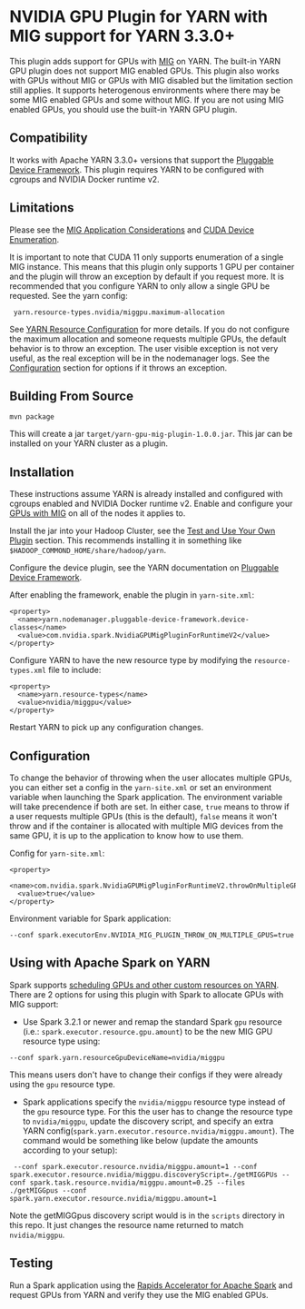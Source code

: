 # NVIDIA GPU Plugin for YARN with MIG support for YARN 3.3.0+

This plugin adds support for GPUs with [MIG](https://docs.nvidia.com/datacenter/tesla/mig-user-guide/) on YARN. The built-in YARN GPU plugin does not support MIG enabled GPUs.
This plugin also works with GPUs without MIG or GPUs with MIG disabled but the limitation section still applies. It supports heterogenous environments where
there may be some MIG enabled GPUs and some without MIG. If you are not using MIG enabled GPUs, you should use the built-in YARN GPU plugin.

## Compatibility

It works with Apache YARN 3.3.0+ versions that support the [Pluggable Device Framework](https://hadoop.apache.org/docs/current/hadoop-yarn/hadoop-yarn-site/PluggableDeviceFramework.html). This plugin requires YARN to be configured with cgroups and NVIDIA Docker runtime v2.

## Limitations

Please see the [MIG Application Considerations](https://docs.nvidia.com/datacenter/tesla/mig-user-guide/#app-considerations)
and [CUDA Device Enumeration](https://docs.nvidia.com/datacenter/tesla/mig-user-guide/index.html#cuda-visible-devices).

It is important to note that CUDA 11 only supports enumeration of a single MIG instance. This means that this plugin
only supports 1 GPU per container and the plugin will throw an exception by default if you request more.
It is recommended that you configure YARN to only allow a single GPU be requested. See the yarn config:
```
 yarn.resource-types.nvidia/miggpu.maximum-allocation
```
See [YARN Resource Configuration](https://hadoop.apache.org/docs/r3.3.1/hadoop-yarn/hadoop-yarn-site/ResourceModel.html) for more details.
If you do not configure the maximum allocation and someone requests multiple GPUs, the default behavior is to throw an exception. The user
visible exception is not very useful, as the real exception will be in the nodemanager logs. See the [Configuration](#configuration) section for options
if it throws an exception.

## Building From Source

```
mvn package 
```

This will create a jar `target/yarn-gpu-mig-plugin-1.0.0.jar`. This jar can be installed on your YARN cluster as a plugin.

## Installation

These instructions assume YARN is already installed and configured with cgroups enabled and NVIDIA Docker runtime v2.
Enable and configure your [GPUs with MIG](https://docs.nvidia.com/datacenter/tesla/mig-user-guide/index.html) on all of the nodes it applies to.

Install the jar into your Hadoop Cluster, see the [Test and Use Your Own Plugin](https://hadoop.apache.org/docs/current/hadoop-yarn/hadoop-yarn-site/DevelopYourOwnDevicePlugin.html)
section. This recommends installing it in something like `$HADOOP_COMMOND_HOME/share/hadoop/yarn`.

Configure the device plugin, see the YARN documentation on [Pluggable Device Framework](https://hadoop.apache.org/docs/current/hadoop-yarn/hadoop-yarn-site/PluggableDeviceFramework.html).

After enabling the framework, enable the plugin in `yarn-site.xml`:

```
<property>
  <name>yarn.nodemanager.pluggable-device-framework.device-classes</name>
  <value>com.nvidia.spark.NvidiaGPUMigPluginForRuntimeV2</value>
</property>

```

Configure YARN to have the new resource type by modifying the `resource-types.xml` file to include:

```
<property>
  <name>yarn.resource-types</name>
  <value>nvidia/miggpu</value>
</property>
```

Restart YARN to pick up any configuration changes.

## Configuration

To change the behavior of throwing when the user allocates multiple GPUs, you can either set a config in the `yarn-site.xml` or set
an environment variable when launching the Spark application. The environment variable will take precendence if both are set.
In either case, `true` means to throw if a user requests multiple GPUs (this is the default), `false`
means it won't throw and if the container is allocated with multiple MIG devices from the same
GPU, it is up to the application to know how to use them.

Config for `yarn-site.xml`:
```
<property>
  <name>com.nvidia.spark.NvidiaGPUMigPluginForRuntimeV2.throwOnMultipleGPUs</name>
  <value>true</value>
</property>
```

Environment variable for Spark application:
```
--conf spark.executorEnv.NVIDIA_MIG_PLUGIN_THROW_ON_MULTIPLE_GPUS=true
```

## Using with Apache Spark on YARN
Spark supports [scheduling GPUs and other custom resources on YARN](http://spark.apache.org/docs/latest/running-on-yarn.html#resource-allocation-and-configuration-overview). There are 2 options for using this plugin with Spark to allocate GPUs with MIG support: 

- Use Spark 3.2.1 or newer and remap the standard Spark `gpu` resource (i.e.: `spark.executor.resource.gpu.amount`) to be the new MIG GPU resource type using:
```
--conf spark.yarn.resourceGpuDeviceName=nvidia/miggpu
```
This means users don't have to change their configs if they were already using the `gpu` resource type.

- Spark applications specify the `nvidia/miggpu` resource type instead of the `gpu` resource type. For this the user has to change the resource
type to `nvidia/miggpu`, update the discovery script, and specify an extra YARN config(`spark.yarn.executor.resource.nvidia/miggpu.amount`).
The command would be something like below (update the amounts according to your setup):
```
 --conf spark.executor.resource.nvidia/miggpu.amount=1 --conf spark.executor.resource.nvidia/miggpu.discoveryScript=./getMIGGPUs --conf spark.task.resource.nvidia/miggpu.amount=0.25 --files ./getMIGGpus --conf spark.yarn.executor.resource.nvidia/miggpu.amount=1
```
Note the getMIGGpus discovery script would is in the `scripts` directory in this repo. It just changes the resource name returned to match
`nvidia/miggpu`.

## Testing
Run a Spark application using the [Rapids Accelerator for Apache Spark](https://nvidia.github.io/spark-rapids/) and request GPUs
from YARN and verify they use the MIG enabled GPUs.
